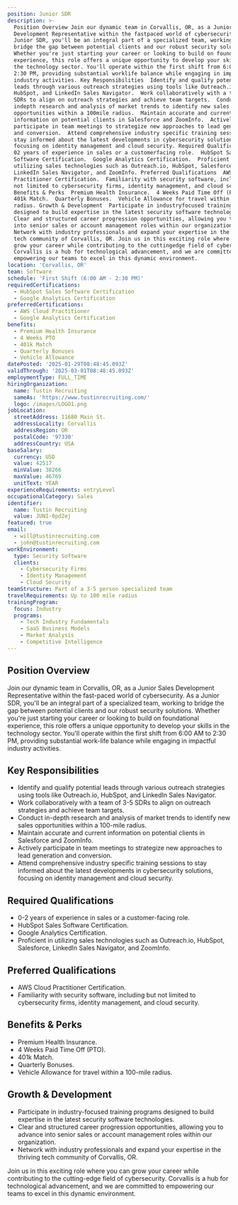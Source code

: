 ```yaml
---
position: Junior SDR
description: >-
  Position Overview Join our dynamic team in Corvallis, OR, as a Junior Sales
  Development Representative within the fastpaced world of cybersecurity. As a
  Junior SDR, you'll be an integral part of a specialized team, working to
  bridge the gap between potential clients and our robust security solutions.
  Whether you're just starting your career or looking to build on foundational
  experience, this role offers a unique opportunity to develop your skills in
  the technology sector. You'll operate within the first shift from 6:00 AM to
  2:30 PM, providing substantial worklife balance while engaging in impactful
  industry activities. Key Responsibilities  Identify and qualify potential
  leads through various outreach strategies using tools like Outreach.io,
  HubSpot, and LinkedIn Sales Navigator.  Work collaboratively with a team of 35
  SDRs to align on outreach strategies and achieve team targets.  Conduct
  indepth research and analysis of market trends to identify new sales
  opportunities within a 100mile radius.  Maintain accurate and current
  information on potential clients in Salesforce and ZoomInfo.  Actively
  participate in team meetings to strategize new approaches to lead generation
  and conversion.  Attend comprehensive industry specific training sessions to
  stay informed about the latest developments in cybersecurity solutions,
  focusing on identity management and cloud security. Required Qualifications 
  02 years of experience in sales or a customerfacing role.  HubSpot Sales
  Software Certification.  Google Analytics Certification.  Proficient in
  utilizing sales technologies such as Outreach.io, HubSpot, Salesforce,
  LinkedIn Sales Navigator, and ZoomInfo. Preferred Qualifications  AWS Cloud
  Practitioner Certification.  Familiarity with security software, including but
  not limited to cybersecurity firms, identity management, and cloud security.
  Benefits & Perks  Premium Health Insurance.  4 Weeks Paid Time Off (PTO). 
  401k Match.  Quarterly Bonuses.  Vehicle Allowance for travel within a 100mile
  radius. Growth & Development  Participate in industryfocused training programs
  designed to build expertise in the latest security software technologies. 
  Clear and structured career progression opportunities, allowing you to advance
  into senior sales or account management roles within our organization. 
  Network with industry professionals and expand your expertise in the thriving
  tech community of Corvallis, OR. Join us in this exciting role where you can
  grow your career while contributing to the cuttingedge field of cybersecurity.
  Corvallis is a hub for technological advancement, and we are committed to
  empowering our teams to excel in this dynamic environment.
location: 'Corvallis, OR'
team: Software
schedule: 'First Shift (6:00 AM - 2:30 PM)'
requiredCertifications:
  - HubSpot Sales Software Certification
  - Google Analytics Certification
preferredCertifications:
  - AWS Cloud Practitioner
  - Google Analytics Certification
benefits:
  - Premium Health Insurance
  - 4 Weeks PTO
  - 401k Match
  - Quarterly Bonuses
  - Vehicle Allowance
datePosted: '2025-01-29T08:48:45.093Z'
validThrough: '2025-03-01T08:48:45.093Z'
employmentType: FULL_TIME
hiringOrganization:
  name: Tustin Recruiting
  sameAs: 'https://www.tustinrecruiting.com/'
  logo: /images/LOGO1.png
jobLocation:
  streetAddress: 11680 Main St.
  addressLocality: Corvallis
  addressRegion: OR
  postalCode: '97330'
  addressCountry: USA
baseSalary:
  currency: USD
  value: 42517
  minValue: 38266
  maxValue: 46769
  unitText: YEAR
experienceRequirements: entryLevel
occupationalCategory: Sales
identifier:
  name: Tustin Recruiting
  value: JUNI-0pd2ej
featured: true
email:
  - will@tustinrecruiting.com
  - john@tustinrecruiting.com
workEnvironment:
  type: Security Software
  clients:
    - Cybersecurity Firms
    - Identity Management
    - Cloud Security
teamStructure: Part of a 3-5 person specialized team
travelRequirements: Up to 100 mile radius
trainingProgram:
  focus: Industry
  programs:
    - Tech Industry Fundamentals
    - SaaS Business Models
    - Market Analysis
    - Competitive Intelligence
---
```


## Position Overview
Join our dynamic team in Corvallis, OR, as a Junior Sales Development Representative within the fast-paced world of cybersecurity. As a Junior SDR, you'll be an integral part of a specialized team, working to bridge the gap between potential clients and our robust security solutions. Whether you're just starting your career or looking to build on foundational experience, this role offers a unique opportunity to develop your skills in the technology sector. You'll operate within the first shift from 6:00 AM to 2:30 PM, providing substantial work-life balance while engaging in impactful industry activities.

## Key Responsibilities
- Identify and qualify potential leads through various outreach strategies using tools like Outreach.io, HubSpot, and LinkedIn Sales Navigator.
- Work collaboratively with a team of 3-5 SDRs to align on outreach strategies and achieve team targets.
- Conduct in-depth research and analysis of market trends to identify new sales opportunities within a 100-mile radius.
- Maintain accurate and current information on potential clients in Salesforce and ZoomInfo.
- Actively participate in team meetings to strategize new approaches to lead generation and conversion.
- Attend comprehensive industry specific training sessions to stay informed about the latest developments in cybersecurity solutions, focusing on identity management and cloud security.

## Required Qualifications
- 0-2 years of experience in sales or a customer-facing role.
- HubSpot Sales Software Certification.
- Google Analytics Certification.
- Proficient in utilizing sales technologies such as Outreach.io, HubSpot, Salesforce, LinkedIn Sales Navigator, and ZoomInfo.

## Preferred Qualifications
- AWS Cloud Practitioner Certification.
- Familiarity with security software, including but not limited to cybersecurity firms, identity management, and cloud security.

## Benefits & Perks
- Premium Health Insurance.
- 4 Weeks Paid Time Off (PTO).
- 401k Match.
- Quarterly Bonuses.
- Vehicle Allowance for travel within a 100-mile radius.

## Growth & Development
- Participate in industry-focused training programs designed to build expertise in the latest security software technologies.
- Clear and structured career progression opportunities, allowing you to advance into senior sales or account management roles within our organization.
- Network with industry professionals and expand your expertise in the thriving tech community of Corvallis, OR.

Join us in this exciting role where you can grow your career while contributing to the cutting-edge field of cybersecurity. Corvallis is a hub for technological advancement, and we are committed to empowering our teams to excel in this dynamic environment.
